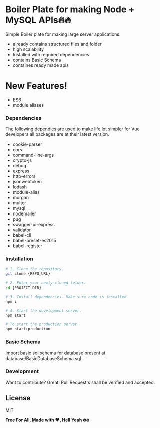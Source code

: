 # Boiler Plate for making Node + MySQL APIs🔥🔥

Simple Boiler plate for making large server applications.

- already contains structured files and folder
- high scalability
- Installed with required dependencies
- contains Basic Schema
- containes ready made apis

# New Features!

- ES6
- module aliases

### Dependencies

The following dependies are used to make life lot simpler for Vue developers all packages are at their latest version.

- cookie-parser
- cors
- command-line-args
- crypto-js
- debug
- express
- http-errors
- jsonwebtoken
- lodash
- module-alias
- morgan
- multer
- mysql
- nodemailer
- pug
- swagger-ui-express
- validator
- babel-cli
- babel-preset-es2015
- babel-register

### Installation

```bash
# 1. Clone the repository.
git clone {REPO_URL}

# 2. Enter your newly-cloned folder.
cd {PROJECT_DIR}

# 3. Install dependencies. Make sure node is installed
npm i 

# 4. Start the development server.
npm start

# To start the production server.
npm start:production
```

### Basic Schema
Import basic sql schema for database present at database/BasicDatabaseSchema.sql

### Development

Want to contribute? Great! Pull Request's shall be verified and accepted.

## License

MIT

**Free For All, Made with ❤️, Hell Yeah 🔥🔥**